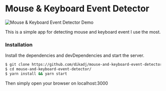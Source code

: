 # Mouse & Keyboard Event Detector

![Mouse & Keyboard Event Detector Demo]()

This is a simple app for detecting mouse and keyboard event I use the most.

### Installation

Install the dependencies and devDependencies and start the server.

```sh
$ git clone https://github.com/dikadj/mouse-and-keyboard-event-detector.git
$ cd mouse-and-keyboard-event-detector/
$ yarn install && yarn start
```

Then simply open your browser on localhost:3000
